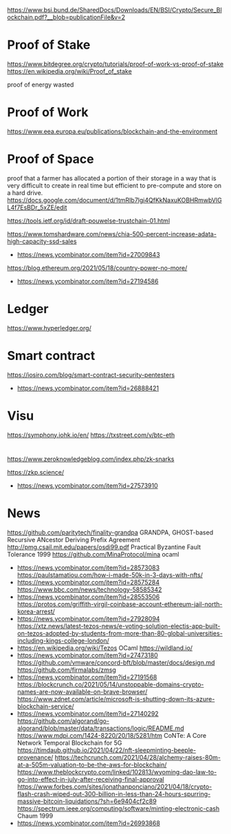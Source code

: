 https://www.bsi.bund.de/SharedDocs/Downloads/EN/BSI/Crypto/Secure_Blockchain.pdf?__blob=publicationFile&v=2

# Proof of Stake
https://www.bitdegree.org/crypto/tutorials/proof-of-work-vs-proof-of-stake
https://en.wikipedia.org/wiki/Proof_of_stake

proof of energy wasted

# Proof of Work
https://www.eea.europa.eu/publications/blockchain-and-the-environment

# Proof of Space
proof that a farmer has allocated a portion of their storage in a way
that is very difficult to create in real time but efficient to pre-compute and store on a hard drive.
https://docs.google.com/document/d/1tmRIb7lgi4QfKkNaxuKOBHRmwbVlGL4f7EsBDr_5xZE/edit

https://tools.ietf.org/id/draft-pouwelse-trustchain-01.html

https://www.tomshardware.com/news/chia-500-percent-increase-adata-high-capacity-ssd-sales
* https://news.ycombinator.com/item?id=27009843

https://blog.ethereum.org/2021/05/18/country-power-no-more/
* https://news.ycombinator.com/item?id=27194586

# Ledger
https://www.hyperledger.org/

# Smart contract
https://iosiro.com/blog/smart-contract-security-pentesters
* https://news.ycombinator.com/item?id=26888421

# Visu
https://symphony.iohk.io/en/
https://txstreet.com/v/btc-eth

#
https://www.zeroknowledgeblog.com/index.php/zk-snarks

https://zkp.science/
* https://news.ycombinator.com/item?id=27573910

# News
https://github.com/paritytech/finality-grandpa GRANDPA, GHOST-based Recursive ANcestor Deriving Prefix Agreement
http://pmg.csail.mit.edu/papers/osdi99.pdf Practical Byzantine Fault Tolerance 1999
https://github.com/MinaProtocol/mina ocaml
* https://news.ycombinator.com/item?id=28573083
https://paulstamatiou.com/how-i-made-50k-in-3-days-with-nfts/
* https://news.ycombinator.com/item?id=28575284
https://www.bbc.com/news/technology-58585342
* https://news.ycombinator.com/item?id=28553506
https://protos.com/griffith-virgil-coinbase-account-ethereum-jail-north-korea-arrest/
* https://news.ycombinator.com/item?id=27928094
https://xtz.news/latest-tezos-news/e-voting-solution-electis-app-built-on-tezos-adopted-by-students-from-more-than-80-global-universities-including-kings-college-london/
* https://en.wikipedia.org/wiki/Tezos OCaml
https://wildland.io/
* https://news.ycombinator.com/item?id=27473180
https://github.com/vmware/concord-bft/blob/master/docs/design.md
https://github.com/firmalabs/zmsg
* https://news.ycombinator.com/item?id=27191568
https://blockcrunch.co/2021/05/14/unstoppable-domains-crypto-names-are-now-available-on-brave-browser/
https://www.zdnet.com/article/microsoft-is-shutting-down-its-azure-blockchain-service/
* https://news.ycombinator.com/item?id=27140292
https://github.com/algorand/go-algorand/blob/master/data/transactions/logic/README.md
https://www.mdpi.com/1424-8220/20/18/5281/htm CoNTe: A Core Network Temporal Blockchain for 5G
https://timdaub.github.io/2021/04/22/nft-sleepminting-beeple-provenance/
https://techcrunch.com/2021/04/28/alchemy-raises-80m-at-a-505m-valuation-to-be-the-aws-for-blockchain/
https://www.theblockcrypto.com/linked/102813/wyoming-dao-law-to-go-into-effect-in-july-after-receiving-final-approval
https://www.forbes.com/sites/jonathanponciano/2021/04/18/crypto-flash-crash-wiped-out-300-billion-in-less-than-24-hours-spurring-massive-bitcoin-liquidations/?sh=6e9404cf2c89
https://spectrum.ieee.org/computing/software/minting-electronic-cash Chaum 1999
* https://news.ycombinator.com/item?id=26993868